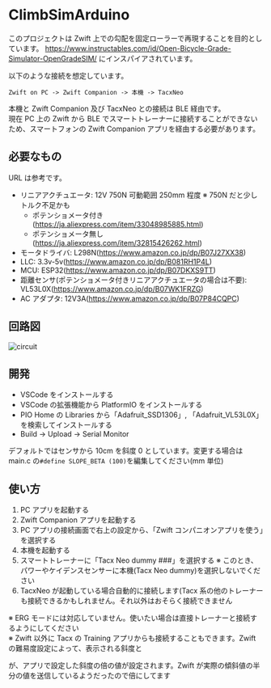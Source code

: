 # ClimbSimArduino

このプロジェクトは Zwift 上での勾配を固定ローラーで再現することを目的としています。
https://www.instructables.com/id/Open-Bicycle-Grade-Simulator-OpenGradeSIM/
にインスパイアされています。

以下のような接続を想定しています。

```
Zwift on PC -> Zwift Companion -> 本機 -> TacxNeo
```

本機と Zwift Companion 及び TacxNeo との接続は BLE 経由です。  
現在 PC 上の Zwift から BLE でスマートトレーナーに接続することができないため、スマートフォンの Zwift Companion アプリを経由する必要があります。

## 必要なもの

URL は参考です。

- リニアアクチュエータ: 12V 750N 可動範囲 250mm 程度 ※ 750N だと少しトルク不足かも
  - ポテンショメータ付き(https://ja.aliexpress.com/item/33048985885.html)
  - ポテンショメータ無し(https://ja.aliexpress.com/item/32815426262.html)
- モータドライバ: L298N(https://www.amazon.co.jp/dp/B07J27XX38)
- LLC: 3.3v-5v(https://www.amazon.co.jp/dp/B081RH1P4L)
- MCU: ESP32(https://www.amazon.co.jp/dp/B07DKXS9TT)
- 距離センサ(ポテンショメータ付きリニアアクチュエータの場合は不要): VL53L0X(https://www.amazon.co.jp/dp/B07WK1FRZG)
- AC アダプタ: 12V3A(https://www.amazon.co.jp/dp/B07P84CQPC)

## 回路図

![circuit](https://user-images.githubusercontent.com/6167596/81029511-3575d080-8ec0-11ea-80df-98f50e1db5d1.png)

## 開発

- VSCode をインストールする
- VSCode の拡張機能から PlatformIO をインストールする
- PIO Home の Libraries から「Adafruit_SSD1306」, 「Adafruit_VL53L0X」を検索してインストールする
- Build -> Upload -> Serial Monitor

デフォルトではセンサから 10cm を斜度 0 としています。変更する場合は main.c の`#define SLOPE_BETA (100)`を編集してください(mm 単位)

## 使い方

1. PC アプリを起動する
2. Zwift Companion アプリを起動する
3. PC アプリの接続画面で右上の設定から、「Zwift コンパニオンアプリを使う」を選択する
4. 本機を起動する
5. スマートトレーナーに「Tacx Neo dummy ###」を選択する ※ このとき、パワーやケイデンスセンサーに本機(Tacx Neo dummy)を選択しないでください
6. TacxNeo が起動している場合自動的に接続します(Tacx 系の他のトレーナーも接続できるかもしれません。それ以外はおそらく接続できません

※ ERG モードには対応していません。使いたい場合は直接トレーナーと接続するようにしてください  
※ Zwift 以外に Tacx の Training アプリからも接続することもできます。Zwift の難易度設定によって、表示される斜度と

が、アプリで設定した斜度の倍の値が設定されます。Zwift が実際の傾斜値の半分の値を送信しているようだったので倍にしてます
